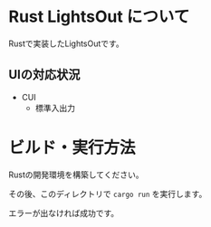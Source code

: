 # Rust LightsOut について

Rustで実装したLightsOutです。

## UIの対応状況
- CUI
  - 標準入出力

# ビルド・実行方法

Rustの開発環境を構築してください。  

その後、このディレクトリで `cargo run` を実行します。  

エラーが出なければ成功です。  